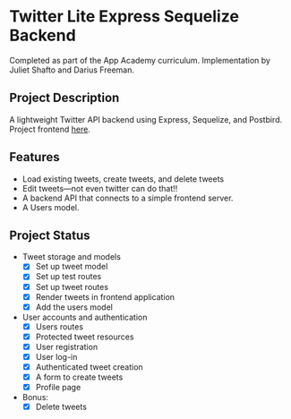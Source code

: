 # Twitter Lite Express Sequelize Backend
Completed as part of the App Academy curriculum. Implementation by Juliet Shafto and Darius Freeman.

## Project Description
A lightweight Twitter API backend using Express, Sequelize, and Postbird. Project frontend [here](https://github.com/jshafto/twitter-lite-frontend).

## Features
- Load existing tweets, create tweets, and delete tweets
- Edit tweets—not even twitter can do that!!
- A backend API that connects to a simple frontend server.
- A Users model.

## Project Status
- Tweet storage and models
    - [x] Set up tweet model
    - [x] Set up test routes
    - [x] Set up tweet routes
    - [x] Render tweets in frontend application
    - [x] Add the users model
- User accounts and authentication
    - [x] Users routes
    - [x] Protected tweet resources
    - [x] User registration
    - [x] User log-in
    - [x] Authenticated tweet creation
    - [x] A form to create tweets
    - [x] Profile page
- Bonus:
    - [x] Delete tweets
